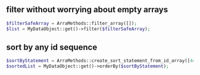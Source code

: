 ## filter without worrying about empty arrays

```php
$filterSafeArray = ArraMethods::filter_array([]);
$list = MyDataObject::get()->filter($filterSafeArray);
```

## sort by any id sequence

```php
$sortByStatement = ArraMethods::create_sort_statement_from_id_array([44,222,434,22,]);
$sortedList = MyDataObject::get()->orderBy($sortByStatement);

```
